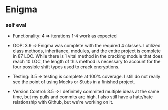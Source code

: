 # Enigma

### self eval
- Functionality: 4 => 
  iterations 1-4 work as expected

- OOP: 3.9 => 
Enigma was complete with the required 4 classes. I utilized class methods, inheritance, modules, and the entire project is complete in 87 LOC. While there is 1 vital method in the cracking module that does reach 10 LOC, the length of this method is necessary to account for the four possible shift types used to crack encryptions.

- Testing: 3.5 =>
testing is complete at 100% coverage. I still do not really see the point of using Mocks or Stubs in a finished project.

- Version Control: 3.5 =>
I definitely commited multiple ideas at the same time, but my pulls and commits are high. I also still have a hate/hate relationship with Github, but we're working on it. 


